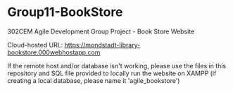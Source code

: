 # Group11-BookStore
302CEM Agile Development Group Project - Book Store Website

Cloud-hosted URL: https://mondstadt-library-bookstore.000webhostapp.com

If the remote host and/or database isn't working, please use the files in this repository and SQL file provided to locally run the website on XAMPP (if creating a local database, please name it 'agile_bookstore')
